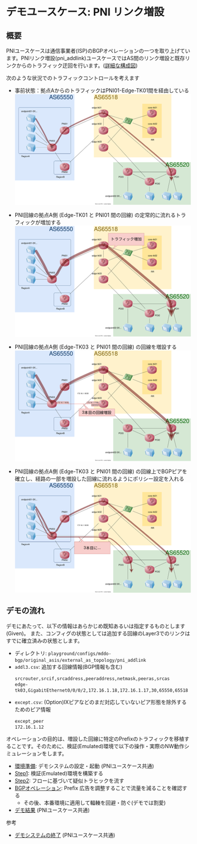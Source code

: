 # デモユースケース: PNI リンク増設

## 概要

PNIユースケースは通信事業者(ISP)のBGPオペレーションの一つを取り上げています。PNIリンク増設(pni_addlink)ユースケースではAS間のリンク増設と既存リンクからのトラフィック迂回を行います。([詳細な構成図](fig/pni_addlink_network.drawio.svg))

次のような状況でのトラフィックコントロールを考えます
- 事前状態：拠点AからのトラフィックはPNI01-Edge-TK01間を経由している
![initial traffic flow](fig/pni_addlink_situation1.drawio.svg)


- PNI回線の拠点A側 (Edge-TK01 と PNI01 間の回線) の定常的に流れるトラフィックが増加する
![increasing traffic](fig/pni_addlink_situation2.drawio.svg)


- PNI回線の拠点A側 (Edge-TK03 と PNI01 間の回線) の回線を増設する
![add link](fig/pni_addlink_situation3.drawio.svg)

- PNI回線の拠点A側 (Edge-TK03 と PNI01 間の回線) の回線上でBGPピアを確立し、経路の一部を増設した回線に流れるようにポリシー設定を入れる
![add policy](fig/pni_addlink_situation4.drawio.svg)


## デモの流れ

デモにあたって、以下の情報はあらかじめ既知あるいは指定するものとします (Given)。
また、コンフィグの状態としては追加する回線のLayer3でのリンクはすでに確立済みの状態とします。

- ディレクトリ: `playground/configs/mddo-bgp/original_asis/external_as_topology/pni_addlink`
- `addl3.csv`: 追加する回線情報(BGP情報も含む)
  ```
  srcrouter,srcif,srcaddress,peeraddress,netmask,peeras,srcas
  edge-tk03,GigabitEthernet0/0/0/2,172.16.1.18,172.16.1.17,30,65550,65518
  ```
- `except.csv`: (Option)IXピアなどのまだ対応していないピア形態を除外するためのピア情報
  ```
  except_peer
  172.16.1.12
  ```

オペレーションの目的は、増設した回線に特定のPrefixのトラフィックを移植することです。そのために、検証(Emulated)環境で以下の操作・実際のNW動作シミュレーションをします。
- [環境準備](../pni/provision.md): デモシステムの設定・起動 (PNIユースケース共通)
- [Step1](./step1.md): 検証(Emulated)環境を構築する
- [Step2](./step2.md): フローに基づいて疑似トラヒックを流す
- [BGPオペレーション](./operation.md): Prefix 広告を調整することで流量を減ることを確認する
  - その後、本番環境に適用して輻輳を回避・防ぐ(デモでは割愛)
- [デモ結果](../pni/result.md) (PNIユースケース共通)

参考
- [デモシステムの終了](../pni/cleanup.md) (PNIユースケース共通)
